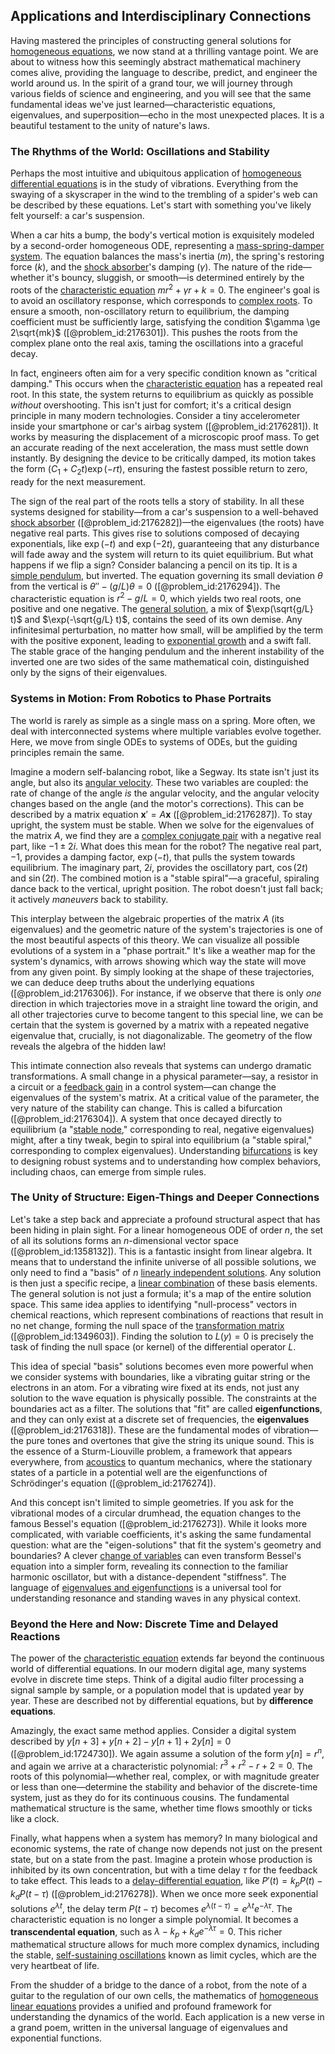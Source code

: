 ## Applications and Interdisciplinary Connections

Having mastered the principles of constructing general solutions for [homogeneous equations](@article_id:163156), we now stand at a thrilling vantage point. We are about to witness how this seemingly abstract mathematical machinery comes alive, providing the language to describe, predict, and engineer the world around us. In the spirit of a grand tour, we will journey through various fields of science and engineering, and you will see that the same fundamental ideas we've just learned—characteristic equations, eigenvalues, and superposition—echo in the most unexpected places. It is a beautiful testament to the unity of nature's laws.

### The Rhythms of the World: Oscillations and Stability

Perhaps the most intuitive and ubiquitous application of [homogeneous differential equations](@article_id:165523) is in the study of vibrations. Everything from the swaying of a skyscraper in the wind to the trembling of a spider's web can be described by these equations. Let's start with something you've likely felt yourself: a car's suspension.

When a car hits a bump, the body's vertical motion is exquisitely modeled by a second-order homogeneous ODE, representing a [mass-spring-damper system](@article_id:263869). The equation balances the mass's inertia ($m$), the spring's restoring force ($k$), and the [shock absorber](@article_id:177418)'s damping ($\gamma$). The nature of the ride—whether it's bouncy, sluggish, or smooth—is determined entirely by the roots of the [characteristic equation](@article_id:148563) $mr^2 + \gamma r + k = 0$. The engineer's goal is to avoid an oscillatory response, which corresponds to [complex roots](@article_id:172447). To ensure a smooth, non-oscillatory return to equilibrium, the damping coefficient must be sufficiently large, satisfying the condition $\gamma \ge 2\sqrt{mk}$ ([@problem_id:2176301]). This pushes the roots from the complex plane onto the real axis, taming the oscillations into a graceful decay.

In fact, engineers often aim for a very specific condition known as "critical damping." This occurs when the [characteristic equation](@article_id:148563) has a repeated real root. In this state, the system returns to equilibrium as quickly as possible *without* overshooting. This isn't just for comfort; it's a critical design principle in many modern technologies. Consider a tiny accelerometer inside your smartphone or car's airbag system ([@problem_id:2176281]). It works by measuring the displacement of a microscopic proof mass. To get an accurate reading of the next acceleration, the mass must settle down instantly. By designing the device to be critically damped, its motion takes the form $(C_1 + C_2 t)\exp(-rt)$, ensuring the fastest possible return to zero, ready for the next measurement.

The sign of the real part of the roots tells a story of stability. In all these systems designed for stability—from a car's suspension to a well-behaved [shock absorber](@article_id:177418) ([@problem_id:2176282])—the eigenvalues (the roots) have negative real parts. This gives rise to solutions composed of decaying exponentials, like $\exp(-t)$ and $\exp(-2t)$, guaranteeing that any disturbance will fade away and the system will return to its quiet equilibrium. But what happens if we flip a sign? Consider balancing a pencil on its tip. It is a [simple pendulum](@article_id:276177), but inverted. The equation governing its small deviation $\theta$ from the vertical is $\theta'' - (g/L)\theta = 0$ ([@problem_id:2176294]). The characteristic equation is $r^2 - g/L = 0$, which yields two real roots, one positive and one negative. The [general solution](@article_id:274512), a mix of $\exp(\sqrt{g/L} t)$ and $\exp(-\sqrt{g/L} t)$, contains the seed of its own demise. Any infinitesimal perturbation, no matter how small, will be amplified by the term with the positive exponent, leading to [exponential growth](@article_id:141375) and a swift fall. The stable grace of the hanging pendulum and the inherent instability of the inverted one are two sides of the same mathematical coin, distinguished only by the signs of their eigenvalues.

### Systems in Motion: From Robotics to Phase Portraits

The world is rarely as simple as a single mass on a spring. More often, we deal with interconnected systems where multiple variables evolve together. Here, we move from single ODEs to systems of ODEs, but the guiding principles remain the same.

Imagine a modern self-balancing robot, like a Segway. Its state isn't just its angle, but also its [angular velocity](@article_id:192045). These two variables are coupled: the rate of change of the angle *is* the angular velocity, and the angular velocity changes based on the angle (and the motor's corrections). This can be described by a matrix equation $\mathbf{x}' = A\mathbf{x}$ ([@problem_id:2176287]). To stay upright, the system must be stable. When we solve for the eigenvalues of the matrix $A$, we find they are a [complex conjugate pair](@article_id:149645) with a negative real part, like $-1 \pm 2i$. What does this mean for the robot? The negative real part, $-1$, provides a damping factor, $\exp(-t)$, that pulls the system towards equilibrium. The imaginary part, $2i$, provides the oscillatory part, $\cos(2t)$ and $\sin(2t)$. The combined motion is a "stable spiral"—a graceful, spiraling dance back to the vertical, upright position. The robot doesn't just fall back; it actively *maneuvers* back to stability.

This interplay between the algebraic properties of the matrix $A$ (its eigenvalues) and the geometric nature of the system's trajectories is one of the most beautiful aspects of this theory. We can visualize all possible evolutions of a system in a "phase portrait." It's like a weather map for the system's dynamics, with arrows showing which way the state will move from any given point. By simply looking at the shape of these trajectories, we can deduce deep truths about the underlying equations ([@problem_id:2176306]). For instance, if we observe that there is only *one* direction in which trajectories move in a straight line toward the origin, and all other trajectories curve to become tangent to this special line, we can be certain that the system is governed by a matrix with a repeated negative eigenvalue that, crucially, is not diagonalizable. The geometry of the flow reveals the algebra of the hidden law!

This intimate connection also reveals that systems can undergo dramatic transformations. A small change in a physical parameter—say, a resistor in a circuit or a [feedback gain](@article_id:270661) in a control system—can change the eigenvalues of the system's matrix. At a critical value of the parameter, the very nature of the stability can change. This is called a bifurcation ([@problem_id:2176304]). A system that once decayed directly to equilibrium (a "[stable node](@article_id:260998)," corresponding to real, negative eigenvalues) might, after a tiny tweak, begin to spiral into equilibrium (a "stable spiral," corresponding to complex eigenvalues). Understanding [bifurcations](@article_id:273479) is key to designing robust systems and to understanding how complex behaviors, including chaos, can emerge from simple rules.

### The Unity of Structure: Eigen-Things and Deeper Connections

Let's take a step back and appreciate a profound structural aspect that has been hiding in plain sight. For a linear homogeneous ODE of order $n$, the set of all its solutions forms an $n$-dimensional vector space ([@problem_id:1358132]). This is a fantastic insight from linear algebra. It means that to understand the infinite universe of all possible solutions, we only need to find a "basis" of $n$ [linearly independent solutions](@article_id:184947). Any solution is then just a specific recipe, a [linear combination](@article_id:154597) of these basis elements. The general solution is not just a formula; it's a map of the entire solution space. This same idea applies to identifying "null-process" vectors in chemical reactions, which represent combinations of reactions that result in no net change, forming the null space of the [transformation matrix](@article_id:151122) ([@problem_id:1349603]). Finding the solution to $L(y)=0$ is precisely the task of finding the null space (or kernel) of the differential operator $L$.

This idea of special "basis" solutions becomes even more powerful when we consider systems with boundaries, like a vibrating guitar string or the electrons in an atom. For a vibrating wire fixed at its ends, not just any solution to the wave equation is physically possible. The constraints at the boundaries act as a filter. The solutions that "fit" are called **eigenfunctions**, and they can only exist at a discrete set of frequencies, the **eigenvalues** ([@problem_id:2176318]). These are the fundamental modes of vibration—the pure tones and overtones that give the string its unique sound. This is the essence of a Sturm-Liouville problem, a framework that appears everywhere, from [acoustics](@article_id:264841) to quantum mechanics, where the stationary states of a particle in a potential well are the eigenfunctions of Schrödinger's equation ([@problem_id:2176274]).

And this concept isn't limited to simple geometries. If you ask for the vibrational modes of a circular drumhead, the equation changes to the famous Bessel's equation ([@problem_id:2176273]). While it looks more complicated, with variable coefficients, it's asking the same fundamental question: what are the "eigen-solutions" that fit the system's geometry and boundaries? A clever [change of variables](@article_id:140892) can even transform Bessel's equation into a simpler form, revealing its connection to the familiar harmonic oscillator, but with a distance-dependent "stiffness". The language of [eigenvalues and eigenfunctions](@article_id:167203) is a universal tool for understanding resonance and standing waves in any physical context.

### Beyond the Here and Now: Discrete Time and Delayed Reactions

The power of the [characteristic equation](@article_id:148563) extends far beyond the continuous world of differential equations. In our modern digital age, many systems evolve in discrete time steps. Think of a digital audio filter processing a signal sample by sample, or a population model that is updated year by year. These are described not by differential equations, but by **difference equations**.

Amazingly, the exact same method applies. Consider a digital system described by $y[n+3] + y[n+2] - y[n+1] + 2y[n] = 0$ ([@problem_id:1724730]). We again assume a solution of the form $y[n] = r^n$, and again we arrive at a characteristic polynomial: $r^3 + r^2 - r + 2 = 0$. The roots of this polynomial—whether real, complex, or with magnitude greater or less than one—determine the stability and behavior of the discrete-time system, just as they do for its continuous cousins. The fundamental mathematical structure is the same, whether time flows smoothly or ticks like a clock.

Finally, what happens when a system has memory? In many biological and economic systems, the rate of change now depends not just on the present state, but on a state from the past. Imagine a protein whose production is inhibited by its own concentration, but with a time delay $\tau$ for the feedback to take effect. This leads to a [delay-differential equation](@article_id:264290), like $P'(t) = k_p P(t) - k_d P(t-\tau)$ ([@problem_id:2176278]). When we once more seek exponential solutions $e^{\lambda t}$, the delay term $P(t-\tau)$ becomes $e^{\lambda(t-\tau)} = e^{\lambda t} e^{-\lambda\tau}$. The characteristic equation is no longer a simple polynomial. It becomes a **transcendental equation**, such as $\lambda - k_p + k_d e^{-\lambda \tau} = 0$. This richer mathematical structure allows for much more complex dynamics, including the stable, [self-sustaining oscillations](@article_id:268618) known as limit cycles, which are the very heartbeat of life.

From the shudder of a bridge to the dance of a robot, from the note of a guitar to the regulation of our own cells, the mathematics of [homogeneous linear equations](@article_id:153257) provides a unified and profound framework for understanding the dynamics of the world. Each application is a new verse in a grand poem, written in the universal language of eigenvalues and exponential functions.